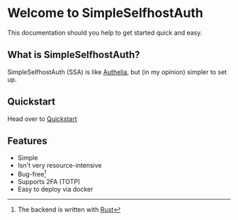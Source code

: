 # Welcome to SimpleSelfhostAuth

This documentation should you help to get started quick and easy.

## What is SimpleSelfhostAuth?

SimpleSelfhostAuth (SSA) is like [Authelia](https://www.authelia.com/), but (in my opinion) simpler to set up.


## Quickstart
Head over to [Quickstart](/quickstart)


## Features
- Simple
- Isn't very resource-intensive
- Bug-free[^1]
- Supports 2FA (TOTP)
- Easy to deploy via docker





[^1]: The backend is written with [Rust](https://rust-lang.org)